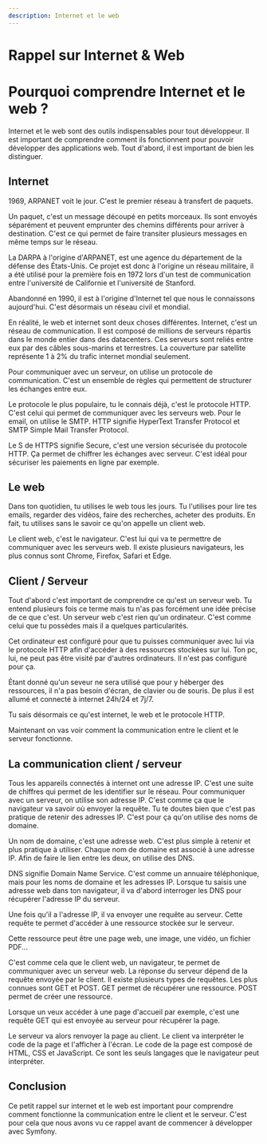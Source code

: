 ```yaml
---
description: Internet et le web
---
```


# Rappel sur Internet & Web

# Pourquoi comprendre Internet et le web ?

Internet et le web sont des outils indispensables pour tout développeur. Il est important de comprendre comment ils fonctionnent pour pouvoir développer des applications web. Tout d'abord, il est important de bien les distinguer.

## Internet

1969, ARPANET voit le jour. C'est le premier réseau à transfert de paquets.

Un paquet, c'est un message découpé en petits morceaux. Ils sont envoyés séparément et peuvent emprunter des chemins différents pour arriver à destination. C'est ce qui permet de faire transiter plusieurs messages en même temps sur le réseau.

La DARPA à l'origine d'ARPANET, est une agence du département de la défense des États-Unis. Ce projet est donc à l'origine un réseau militaire, il a été utilisé pour la première fois en 1972 lors d'un test de communication entre l'université de Californie et l'université de Stanford.

Abandonné en 1990, il est à l'origine d'Internet tel que nous le connaissons aujourd'hui. C'est désormais un réseau civil et mondial.

En réalité, le web et internet sont deux choses différentes. Internet, c'est un réseau de communication. Il est composé de millions de serveurs répartis dans le monde entier dans des datacenters. Ces serveurs sont reliés entre eux par des câbles sous-marins et terrestres. La couverture par satellite représente 1 à 2% du trafic internet mondial seulement.

Pour communiquer avec un serveur, on utilise un protocole de communication. C'est un ensemble de règles qui permettent de structurer les échanges entre eux.

Le protocole le plus populaire, tu le connais déjà, c'est le protocole HTTP. C'est celui qui permet de communiquer avec les serveurs web. Pour le email, on utilise le SMTP. HTTP signifie HyperText Transfer Protocol et SMTP Simple Mail Transfer Protocol.

Le S de HTTPS signifie Secure, c'est une version sécurisée du protocole HTTP. Ça permet de chiffrer les échanges avec serveur. C'est idéal pour sécuriser les paiements en ligne par exemple.

## Le web

Dans ton quotidien, tu utilises le web tous les jours. Tu l'utilises pour lire tes emails, regarder des vidéos, faire des recherches, acheter des produits. En fait, tu utilises sans le savoir ce qu'on appelle un client web.

Le client web, c'est le navigateur. C'est lui qui va te permettre de communiquer avec les serveurs web. Il existe plusieurs navigateurs, les plus connus sont Chrome, Firefox, Safari et Edge.

## Client / Serveur

Tout d'abord c'est important de comprendre ce qu'est un serveur web. Tu entend plusieurs fois ce terme mais tu n'as pas forcément une idée précise de ce que c'est. Un serveur web c'est rien qu'un ordinateur. C'est comme celui que tu possèdes mais il a quelques particularités.

Cet ordinateur est configuré pour que tu puisses communiquer avec lui via le protocole HTTP afin d'accéder à des ressources stockées sur lui. Ton pc, lui, ne peut pas être visité par d'autres ordinateurs. Il n'est pas configuré pour ça.

Étant donné qu'un seveur ne sera utilisé que pour y héberger des ressources, il n'a pas besoin d'écran, de clavier ou de souris. De plus il est allumé et connecté à internet 24h/24 et 7j/7.

Tu sais désormais ce qu'est internet, le web et le protocole HTTP.

Maintenant on vas voir comment la communication entre le client et le serveur fonctionne.

## La communication client / serveur

Tous les appareils connectés à internet ont une adresse IP. C'est une suite de chiffres qui permet de les identifier sur le réseau. Pour communiquer avec un serveur, on utilise son adresse IP. C'est comme ça que le navigateur va savoir où envoyer la requête. Tu te doutes bien que c'est pas pratique de retenir des adresses IP. C'est pour ça qu'on utilise des noms de domaine.

Un nom de domaine, c'est une adresse web. C'est plus simple à retenir et plus pratique à utiliser. Chaque nom de domaine est associé à une adresse IP. Afin de faire le lien entre les deux, on utilise des DNS.

DNS signifie Domain Name Service. C'est comme un annuaire téléphonique, mais pour les noms de domaine et les adresses IP. Lorsque tu saisis une adresse web dans ton navigateur, il va d'abord interroger les DNS pour récupérer l'adresse IP du serveur.

Une fois qu'il a l'adresse IP, il va envoyer une requête au serveur. Cette requête te permet d'accéder à une ressource stockée sur le serveur.

Cette ressource peut être une page web, une image, une vidéo, un fichier PDF...

C'est comme cela que le client web, un navigateur, te permet de communiquer avec un serveur web. La réponse du serveur dépend de la requête envoyée par le client. Il existe plusieurs types de requêtes. Les plus connues sont GET et POST. GET permet de récupérer une ressource. POST permet de créer une ressource.

Lorsque un veux accéder à une page d'accueil par exemple, c'est une requête GET qui est envoyée au serveur pour récupérer la page.

Le serveur va alors renvoyer la page au client. Le client va interpréter le code de la page et l'afficher à l'écran. Le code de la page est composé de HTML, CSS et JavaScript. Ce sont les seuls langages que le navigateur peut interpréter.

## Conclusion

Ce petit rappel sur internet et le web est important pour comprendre comment fonctionne la communication entre le client et le serveur. C'est pour cela que nous avons vu ce rappel avant de commencer à développer avec Symfony.